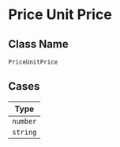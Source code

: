 
# Price Unit Price

## Class Name

`PriceUnitPrice`

## Cases

| Type |
|  --- |
| `number` |
| `string` |

